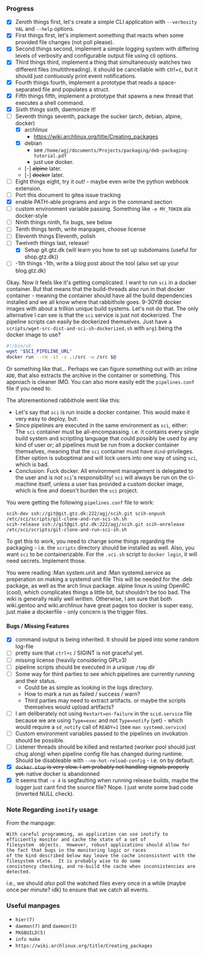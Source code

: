 ### Progress
 - [x] Zeroth things first, let's create a simple CLI application with `--verbosity VAL` and `--help` options.
 - [x] First things first, let's implement something that reacts when some provided file changes (not poll please).
 - [x] Second things second, implement a simple logging system with differing levels of verbosity and configurable
       output file using cli options.
 - [x] Third things third, implement a thing that simultaneously watches two different files (multithreading).
       it should be cancellable with ctrl+c, but it should just contiuously print event notifications.
 - [x] Fourth things fourth, implement a prototype that reads a space-separated file and populates a struct.
 - [x] Fifth things fifth, implement a prototype that spawns a new thread that executes a shell command.
 - [x] Sixth things sixth, daemonize it!
 - [ ] Seventh things seventh, package the sucker (arch, debian, alpine, docker)
    - [x] archlinux
         - https://wiki.archlinux.org/title/Creating_packages
    - [x] debian
         - see `/home/agj/documents/Projects/packaging/deb-packaging-tutorial.pdf`
         - just use docker.
    - [-] ~~alpine~~ later.
    - [-] ~~docker~~ later.
 - [ ] Eight things eight, try it out! - maybe even write the python webhook extension.
  - [ ] Port this document to gitea issue tracking
  - [x] enable PATH-able programs and argv in the command section
  - [ ] custom environment variable passing. Something like `-e MY_TOKEN` ala docker-style
 - [ ] Ninth things ninth, fix bugs, see below
 - [ ] Tenth things tenth, write manpages, choose license
 - [ ] Eleventh things Eleventh, polish
 - [ ] Twelveth things last, release!
   - [x] Setup git.gtz.dk (will learn you how to set up subdomains (useful for shop.gtz.dk))
 - [ ] -1th things -1th, write a blog post about the tool (also set up your blog.gtz.dk)

Okay. Now it feels like it's getting complicated. I want to run `sci` in a docker container. But that means
that the build-threads also run in that docker container - meaning the container should have all the build dependencies
installed and we all know where that rabbithole goes. 9-30YiB docker images with about a trillion unique build systems.
Let's not do that.
The only alternative I can see is that the `sci` service is just not dockerized. The pipeline scripts can easily be
dockerized themselves. Just have a `scripts/wget-src-dist-and-sci-sh-dockerized.sh` with `arg1` being the docker image
to use?
```sh
#!/bin/sh
wget "$SCI_PIPELINE_URL"
docker run --rm -it -v .:/src -w /src $@
```
Or something like that... Perhaps we can figure something out with an inline `ADD`, that also extracts the archive in
the container or something. This approach is cleaner IMO. You can also more easily edit the `pipelines.conf` file if you
need to.

The aforementioned rabbithole went like this:
 - Let's say that `sci` is run inside a docker container.
   This would make it very easy to deploy, but:
 - Since pipelines are executed in the same environment as `sci`, either:
   The `sci` container must be all-encompassing. i.e. it contains every single build system and scriptling language that
   could possibly be used by any kind of user or; all pipelines must be run from a docker container themselves, meaning
   that the `sci` container must have `dind`-privileges. Either option is suboptimal and will lock users into one way of
   using `sci`, which is bad.
 - Conclusion: Fuck docker. All environment management is delegated to the user and is not `sci`'s responsibility!
   `sci` will always be run on the ci-machine itself, unless a user has provided a custom docker image, which is fine
   and doesn't burden the `sci` project.

You were getting the following `pipelines.conf` file to work:
```
scih-dev ssh://git@git.gtz.dk:222/agj/scih.git scih-onpush /etc/sci/scripts/git-clone-and-run-sci-sh.sh
scih-release ssh://git@git.gtz.dk:222/agj/scih.git scih-onrelease /etc/sci/scripts/git-clone-and-run-sci-sh.sh
```
To get this to work, you need to change some things regarding the packaging - i.e. the `scripts` directory should be
installed as well. Also, you want `sci` to be containerizable.
For the `.sci.sh` script to `docker login`, it will need secrets. Implement those.

You were reading :Man system.unit and :Man systemd.service as preperation on making a systemd unit file
This will be needed for the .deb package, as well as the arch linux package.
alpine linux is using OpenRC (cool), which complicates things a little bit, but shouldn't be too bad. The wiki is
generally really well written. Otherwise, I am sure that both wiki.gentoo and wiki.archlinux have great pages too
docker is super easy, just make a dockerfile - only concern is the trigger files.

#### Bugs / Missing Features
 - [x] command output is being inherited. It should be piped into some random log-file
 - [ ] pretty sure that `ctrl+c` / SIGINT is not graceful yet.
 - [ ] missing license (heavily considering GPLv3)
 - [ ] pipeline scripts should be executed in a unique `/tmp` dir
 - [ ] Some way for third parties to see which pipelines are currently running and their status.
    - Could be as simple as looking in the logs directory.
    - How to mark a run as failed / success / warn?
    - Third parties may need to extract artifacts.
      or maybe the scripts themselves would upload artifacts?
 - [ ] I am deliberately not using `Restart=on-failure` in the `scid.service` file because we are using `Type=exec`
       and not `Type=notify` (yet) - which would require a `sd_notify` call of `READY=1` (see `man systemd.service`)
 - [ ] Custom environment variables passed to the pipelines on invokation should be possible.
 - [ ] Listener threads should be killed and restarted (worker pool should just chug along) when pipeline config file
       has changed during runtime. Should be disableable with `--no-hot-reload-config` - i.e. on by default.
 - [x] ~~`docker stop` is very slow. I am probably not handling signals properly yet.~~ native docker is abandonned
 - [x] It seems that `-v 4` is segfaulting when running release builds, maybe the logger just cant find the source file?
       Nope. I just wrote some bad code (inverted NULL check).

### Note Regarding `inotify` usage
From the manpage:
```
With careful programming, an application can use inotify to efficiently monitor and cache the state of a set of
filesystem  objects.  However, robust applications should allow for the fact that bugs in the monitoring logic or races
of the kind described below may leave the cache inconsistent with the filesystem state.  It is probably wise to do some
consistency checking, and re‐build the cache when inconsistencies are detected.
```
i.e., we should _also_ poll the watched files every once in a while (maybe once per minute? idk) to ensure that we catch
all events.

### Useful manpages
 - `hier(7)`
 - `daemon(7)` and `daemon(3)`
 - `PKGBUILD(5)`
 - `info make`
 - `https://wiki.archlinux.org/title/Creating_packages`
